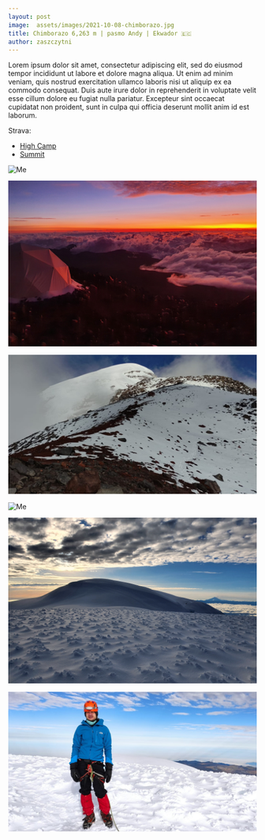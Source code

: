 ```yaml
---
layout: post
image:  assets/images/2021-10-08-chimborazo.jpg
title: Chimborazo 6,263 m | pasmo Andy | Ekwador 🇪🇨
author: zaszczytni
---
```


Lorem ipsum dolor sit amet, consectetur adipiscing elit, sed do eiusmod tempor incididunt ut labore et dolore magna aliqua. Ut enim ad minim veniam, quis nostrud exercitation ullamco laboris nisi ut aliquip ex ea commodo consequat. Duis aute irure dolor in reprehenderit in voluptate velit esse cillum dolore eu fugiat nulla pariatur. Excepteur sint occaecat cupidatat non proident, sunt in culpa qui officia deserunt mollit anim id est laborum.

Strava:
- [High Camp](https://www.strava.com/activities/6084736737)
- [Summit](https://www.strava.com/activities/6084739702)

![Me](/assets/images/2021-10-08-chimborazo-me.jpg)

![Me](/assets/images/2021-10-08-chimborazo-me2.jpg)

![Me](/assets/images/2021-10-08-chimborazo-me3.jpg)

![Me](/assets/images/2021-10-08-chimborazo-me4.jpg)

![Me](/assets/images/2021-10-08-chimborazo-me5.jpg)

![Me](/assets/images/2021-10-08-chimborazo-me6.jpg)
